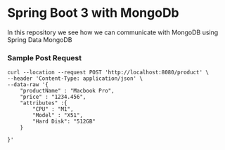 # Spring Boot 3 with MongoDb

In this repository we see how we can communicate with MongoDB using Spring Data MongoDB

### Sample Post Request
```shell
curl --location --request POST 'http://localhost:8080/product' \
--header 'Content-Type: application/json' \
--data-raw '{
    "productName" : "Macbook Pro",
    "price" : "1234.456",
    "attributes" :{
        "CPU" : "M1",
        "Model" : "X51",
        "Hard Disk": "512GB"
    }

}'
```